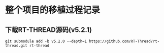 # 整个项目的移植过程记录 #

## 下载RT-THREAD源码(v5.2.1)
```shell
git submodule add -b v5.2.0 --depth=1 https://github.com/RT-Thread/rt-thread.git rt-thread

```
